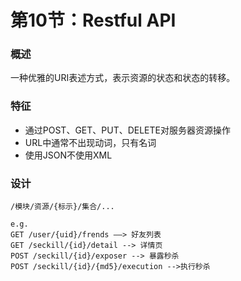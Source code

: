 # 第10节：Restful API



### 概述

一种优雅的URI表述方式，表示资源的状态和状态的转移。

### 特征

+ 通过POST、GET、PUT、DELETE对服务器资源操作
+ URL中通常不出现动词，只有名词
+ 使用JSON不使用XML

### 设计

```
/模块/资源/{标示}/集合/...

e.g.
GET /user/{uid}/frends ——> 好友列表
GET /seckill/{id}/detail --> 详情页
POST /seckill/{id}/exposer --> 暴露秒杀
POST /seckill/{id}/{md5}/execution -->执行秒杀
```

